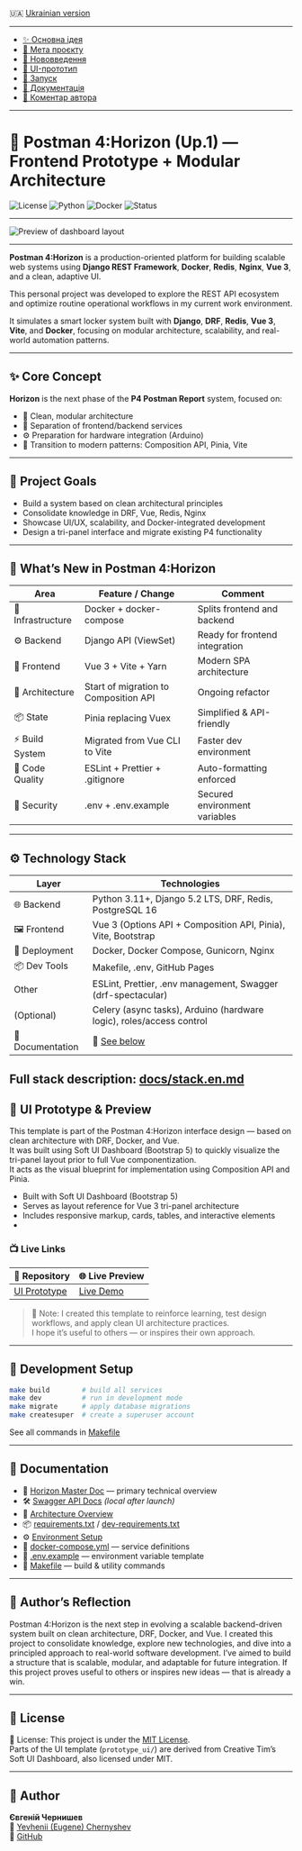 🇺🇦 [Ukrainian version](README.md)

---

- [✨ Основна ідея](#✨-основна-ідея)
- [🎯 Мета проєкту](#🎯-мета-проєкту)
- [🚀 Нововведення](#🚀-нововведення-у-p41-horizon)
- [🎨 UI-прототип](#🎨-ui-прототип-та-демонстрація-інтерфейсу)
- [🧱 Запуск](#🧱-запуск-у-dev-режимі)
- [🧭 Документація](#🧭-документація)
- [💬 Коментар автора](#💬-коментар-від-автора-про-проект)

---

# 🚀 Postman 4:Horizon (Up.1) — Frontend Prototype + Modular Architecture

![License](https://img.shields.io/badge/license-MIT-green.svg)
![Python](https://img.shields.io/badge/python-3.13-blue.svg)
![Docker](https://img.shields.io/badge/docker-ready-blue)
![Status](https://img.shields.io/badge/status-in--development-yellow)

---

![Preview of dashboard layout](prototype_ui/assets/preview.png)

---

**Postman 4:Horizon** is a production-oriented platform for building scalable web systems using **Django REST Framework**, **Docker**, **Redis**, **Nginx**, **Vue 3**, and a clean, adaptive UI.

This personal project was developed to explore the REST API ecosystem and optimize routine operational workflows in my current work environment.

It simulates a smart locker system built with **Django**, **DRF**, **Redis**, **Vue 3**, **Vite**, and **Docker**, focusing on modular architecture, scalability, and real-world automation patterns.

---

## ✨ Core Concept

**Horizon** is the next phase of the **P4 Postman Report** system, focused on:

- 🧱 Clean, modular architecture
- 🔁 Separation of frontend/backend services
- ⚙️ Preparation for hardware integration (Arduino)
- 🧠 Transition to modern patterns: Composition API, Pinia, Vite

---

## 🎯 Project Goals

- Build a system based on clean architectural principles
- Consolidate knowledge in DRF, Vue, Redis, Nginx
- Showcase UI/UX, scalability, and Docker-integrated development
- Design a tri-panel interface and migrate existing P4 functionality

---

## 🚀 What’s New in Postman 4:Horizon

| Area             | Feature / Change                      | Comment |
|------------------|----------------------------------------|---------|
| 🐳 Infrastructure | Docker + docker-compose                | Splits frontend and backend |
| ⚙️ Backend         | Django API (ViewSet)                   | Ready for frontend integration |
| 🎨 Frontend        | Vue 3 + Vite + Yarn                   | Modern SPA architecture |
| 🧠 Architecture     | Start of migration to Composition API | Ongoing refactor |
| 📦 State           | Pinia replacing Vuex                  | Simplified & API-friendly |
| ⚡ Build System     | Migrated from Vue CLI to Vite         | Faster dev environment |
| 🧹 Code Quality     | ESLint + Prettier + .gitignore        | Auto-formatting enforced |
| 🔐 Security         | .env + .env.example                   | Secured environment variables |

---

## ⚙️ Technology Stack

| Layer         | Technologies                                                                                      |
|---------------|--------------------------------------------------------------------------------------------------|
| 🌐 Backend     | Python 3.11+, Django 5.2 LTS, DRF, Redis, PostgreSQL 16                                          |
| 🖼️ Frontend    | Vue 3 (Options API + Composition API, Pinia), Vite, Bootstrap                                   |
| 🐳 Deployment  | Docker, Docker Compose, Gunicorn, Nginx                                                          |
| 📦 Dev Tools   | Makefile, .env, GitHub Pages                                                                     
| Other         | ESLint, Prettier, .env management, Swagger (drf-spectacular)                                      |
| (Optional)    | Celery (async tasks), Arduino (hardware logic), roles/access control                              |
| 📑 Documentation | 📘 [See below](#🧭-documentation) |

Full stack description: [docs/stack.en.md](docs/stack.en.md)
---

## 🎨 UI Prototype & Preview

This template is part of the Postman 4:Horizon interface design — based on clean architecture with DRF, Docker, and Vue.  
It was built using Soft UI Dashboard (Bootstrap 5) to quickly visualize the tri-panel layout prior to full Vue componentization.  
It acts as the visual blueprint for implementation using Composition API and Pinia.

- Built with Soft UI Dashboard (Bootstrap 5)
- Serves as layout reference for Vue 3 tri-panel architecture
- Includes responsive markup, cards, tables, and interactive elements
- 
### 📺 Live Links

| 📁 Repository | 🌐 Live Preview |
|---------------|-----------------------------|
| [UI Prototype](https://github.com/ychernyshev/p4.1_horizon/tree/main/prototype_ui/) | [Live Demo](https://ychernyshev.github.io/p4.1_horizon/) |

> 💬 Note: I created this template to reinforce learning, test design workflows, and apply clean UI architecture practices.  
> I hope it’s useful to others — or inspires their own approach.

---

## 🧱 Development Setup

```bash
make build        # build all services
make dev          # run in development mode
make migrate      # apply database migrations
make createsuper  # create a superuser account
```

See all commands in [Makefile](Makefile)

---

## 🧭 Documentation

- 📘 [Horizon Master Doc](docs/en/horizon.en.md) — primary technical overview
- 🛠️ [Swagger API Docs](/api/schema/swagger-ui/) *(local after launch)*
- 🧭 [Architecture Overview](docs/en/architecture.en.md)
- 📦 [requirements.txt](backend/en/requirements.en.txt) / [dev-requirements.txt](dev-requirements.txt)
- ⚙️ [Environment Setup](docs/en/settings.en.md)
- 🐳 [docker-compose.yml](docker-compose.yml) — service definitions
- 🧾 [.env.example](.env.example) — environment variable template
- 🧰 [Makefile](Makefile) — build & utility commands

---

## 💬 Author’s Reflection

Postman 4:Horizon is the next step in evolving a scalable backend-driven system built on clean architecture, DRF, Docker, and Vue. I created this project to consolidate knowledge, explore new technologies, and dive into a principled approach to real-world software development. I’ve aimed to build a structure that is scalable, modular, and adaptable for future integration. If this project proves useful to others or inspires new ideas — that is already a win.

---

## 📄 License

📄 License: This project is under the [MIT License](LICENSE).  
Parts of the UI template (`prototype_ui/`) are derived from Creative Tim’s Soft UI Dashboard, also licensed under MIT.


---

## 👤 Author

**Євгеній Чернишев**  
📧 [Yevhenii (Eugene) Chernyshev](mailto:eugene_chernyshev@yahoo.com)  
🐙 [GitHub](https://github.com/ychernyshev)


